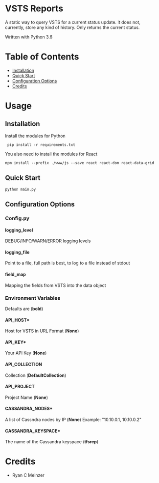 # VSTS Reports
A static way to query VSTS for a current status update.  It does not, currently, store any kind of history.  Only returns the current status.

Written with Python 3.6

# Table of Contents
* [Installation](#installation)
* [Quick Start](#quick-start)
* [Configuration Options](#configuration-options)
* [Credits](#credits)

# Usage
## <a name="installation"></a>Installation
Install the modules for Python
```text
 pip install -r requirements.txt
```

You also need to install the modules for React
```text
npm install --prefix ./www/js --save react react-dom react-data-grid
```

## <a name="quick-start"></a>Quick Start
```text
python main.py
```

## <a name="configuration-optinos"></a>Configuration Options
### Config.py

#### logging_level
DEBUG/INFO/WARN/ERROR logging levels

#### logging_file
Point to a file, full path is best, to log to a file instead of stdout

#### field_map
Mapping the fields from VSTS into the data object



### Environment Variables
Defaults are (<strong>bold</strong>)

#### API_HOST*
Host for VSTS in URL Format (<strong>None</strong>)

#### API_KEY*
Your API Key (<strong>None</strong>)

#### API_COLLECTION
Collection (<strong>DefaultCollection</strong>)

#### API_PROJECT
Project Name (<strong>None</strong>)

#### CASSANDRA_NODES*
A list of Cassndra nodes by IP (<strong>None</strong>)
Example: "10.10.0.1, 10.10.0.2" 

#### CASSANDRA_KEYSPACE*
The name of the Cassandra keyspace (<strong>tfsrep</strong>)

# <a name="credits"></a>Credits
- Ryan C Meinzer